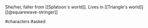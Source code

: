 She/her, faller from [[Splatoon`s world]]. Lives in [[Triangle's world]] [[@squarewave-stringer]]

#characters #asked 
